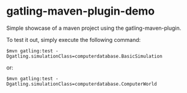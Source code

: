 gatling-maven-plugin-demo
=========================

Simple showcase of a maven project using the gatling-maven-plugin.

To test it out, simply execute the following command:

    $mvn gatling:test -Dgatling.simulationClass=computerdatabase.BasicSimulation

or:

    $mvn gatling:test -Dgatling.simulationClass=computerdatabase.ComputerWorld
